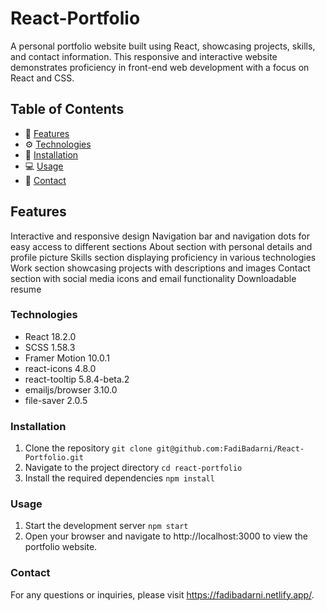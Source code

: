 # React-Portfolio 

A personal portfolio website built using React, showcasing projects, skills, and contact information. This responsive and interactive website demonstrates proficiency in front-end web development with a focus on React and CSS.

## Table of Contents
* :rocket: [Features](#Features)
* :gear: [Technologies](#Technologies)
* :floppy_disk: [Installation](#Installation)
* :computer: [Usage](#Usage)
* :email: [Contact](#Contact)

## Features
Interactive and responsive design Navigation bar and navigation dots for easy access to different sections About section with personal details and profile picture Skills section displaying proficiency in various technologies Work section showcasing projects with descriptions and images Contact section with social media icons and email functionality Downloadable resume

### Technologies
* React 18.2.0
* SCSS 1.58.3
* Framer Motion 10.0.1
* react-icons 4.8.0
* react-tooltip 5.8.4-beta.2
* emailjs/browser 3.10.0
* file-saver 2.0.5

### Installation
1. Clone the repository
`git clone git@github.com:FadiBadarni/React-Portfolio.git`
2. Navigate to the project directory
`cd react-portfolio`
3. Install the required dependencies
`npm install`

### Usage
1. Start the development server
`npm start`
2. Open your browser and navigate to http://localhost:3000 to view the portfolio website.

### Contact
For any questions or inquiries, please visit https://fadibadarni.netlify.app/.
